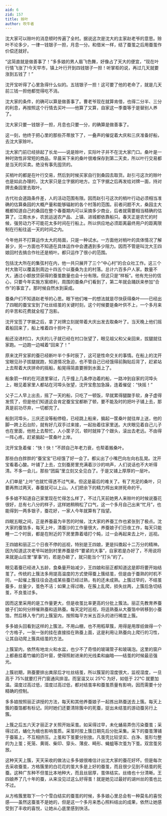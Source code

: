 ```yaml
---
aid: 6
zid: 157
title: 赊叶
author: 吹牛者
---
```


沈大家可以赊叶的消息顿时传遍了全村。据说这次是沈大的主家赵老爷的意思。赊叶不论多少，一律一钱银子一担，月息一分。和借米一样，结了蚕茧之后用蚕茧作价偿还就好。

“这简直就是做善事了！”多多娘的男人眉飞色舞，好像占了天大的便宜，“现在叶行情飞涨了!今天早市，镇上叶行开到四钱银子一担！听掌柜的说，再过几天就要涨到五钱了！”

沈开宝听得了心里急得什么似的。五钱银子一担！这可要了他的老命了，就是几天前三钱一担他都觉得吃不消。

沈大家的条件，的确可以算是做善事了。曹老爷现在就算肯借，也得二分半、三分的利息，再按照这个行情去买叶——他算了又算，自家这一季蚕等于是替别人养了。

沈大家只要一钱银子一担，月息也只要一分，的确算是做善事了。

这一刻，他终于把心里的那些芥蒂放下了，一叠声的催促着大庆和三庆准备好船，去沈大家赊叶。

沈大家门前已经排起了长龙——说是赊叶，实际叶子并不在沈大家门口。桑叶是一种时效性非常短的商品，早晨采下来的桑叶很难保存到第二天卖，所以叶行交易都是当天的买卖。绝没有事先囤货的。

买梢叶的都是在叶行交易，然后到时候买家自行到桑园去取货。赵引弓这次的赊叶也是如此办理的，沈大家只是立字据的地方。立下字据之后再发给对牌一面，持对牌去桑园里去取叶。

古代社会道路条件差，人的活动范围有限。因而赵引弓这次的梢叶行动必须相当准确的估算桑园的大概产量和能够辐射的各个村落的范围。前者问题不大，桑园主大概都知道自己的桑园在整个春蚕期内可以采摘多少商业，后者就需要相当精确的估算了。江南水乡，农民运送农产品、上镇、进城都依靠船只。春天正是农忙的时候，强劳动力不可能花太多时间在行船上。所以供应地必须距离最终用户的距离限制在行船往返一天的时间之内。

今年他并不打算运作太大的局面，只是一种试水。一方面他对梢叶的具体情况了解甚少，另一方面也不知道在具体运作中会遭遇到多少阻力。因而不管是叫沈大王四娘回村去搞合作社还是梢叶。都只运作了很小的范围。

包括沈大所在的集弦村在内，他一共只展开了三个“中心村”的合众社工作。这三个村大致可以覆盖到周边十四五个以蚕桑为主的村落。总计六百多户人家。数量不大，通过小额放贷获得的蚕茧数量也会十分有限。但这只是“样板”。他有充分的信心，只要今年实施方案顺利，周围的蚕桑户们看到了，第二年就会踊跃来参加“合作”的事宜了。那时候自然水到渠成。

蚕桑户们不知道赵老爷的心思。眼下他们唯一的想法就是尽快获得桑叶――已经出了四眠的蚕宝宝到了吐丝结茧的关键时刻，这个时候要是桑叶供不上，一个多月来的辛苦和花费就全程了泡影。

沈开宝签了字据之后，拿了对牌立刻就带着大庆出发去取桑叶了。当天晚上他们摇着船回来了，船上堆着四十担叶子。

船还没进村口，大庆的儿子就已经在村口张望了，眼见祖父和父亲回来，拔腿就往家跑。一边跑一边喊着“回来了！”

原来沈开宝家的蚕已经断叶半个多时辰了，这可是性命交关的事情。在船上的沈开宝眼见孙子拔腿就跑，知道情况急迫，也不管自己已经饿得前胸贴后背了，赶紧站上去帮着大庆拼命的摇船，船晃得简直要擦到水面上了。

船象箭一样的在河道里窜过，几乎撞上几条停泊着的船，一路冲到自家的河埠头上，眼见着家里人都站在河埠头张望，沈开宝愈加急躁，连着催促：“快摇！”

父子二人早上出去，摇了一天的船，只吃了一顿饭，早就累得腿酸手软，身子虚得发慌了，但是他们知道这会肯定蚕宝宝都断了顿，要不能及时的把叶子铺上去，那真是前功尽弃，一切都完了。

船到河埠头，三庆还没等船停稳，已经跳上船来，掮起一筐桑叶就往岸上送，他的脚一跨上石台阶，就有好几双手过来接，一起抬着往家里送。大庆眼见着自己儿子也在里面，他抢上去帮忙，人小筐子沉，顿时就摔了个跟头，滚出去老远。不由得一阵心疼。赶紧掮起一筐桑叶上岸。

沈开宝急着催：“快！快！”不顾自己年老力衰，也帮着搬桑叶。

那些白白胖胖的“蚕宝宝”已经饿了好一会了。都尖出了小嘴巴向左向右乱晃。沈开宝看着心酸。叶铺了上去，立刻蚕房里充满着沙沙的响声，人们说话也不大听得清。不多一会儿，那些“团扁”里立刻又全见白了。于是又铺上厚厚的一层叶。

人们单是“上叶”也就忙得透不过气来。但这是最后的难关了。有了充足的桑叶，只要再熬过两天，春蚕就可以上山。人们把余下的精力榨出来拼死命的干。

多多娘不知道自己家里现在忙得怎么样了，不过几天前她男人来赊叶的时候说蚕花很好，总有七八分的样子，这样她稍稍松了口气，这一个多月自己出来“忙月”，也能得到一两多银子，蚕花好，一家人今年就算有了指望。

四眠五眠之间，正是养蚕最为辛苦的时候，沈大家的养蚕工作也紧张到了极点。沈大家的蚕箔多，每天上叶，清蚕沙的工作量很大，养蚕娘子们日夜工作，每天只能睡一二个时辰，都是在附近的下房里靠着墙打个盹，过一会再起来去上叶，巡视。

王四娘和丽正二个日夜不停的巡视，特别是王四娘，更是抖擞起十二万分的精神。因为知道这次老爷叫她到村里养蚕是件“要紧的大事”，自家若是办好了，不用说将来就是山庄里“掌事”的，若是办砸了，就只能当个“打头”的了。

眼见着蚕已经进入五龄，食桑量开始减少，王四娘和丽正都知道这是即将要开始结茧了。传统的上簇法多用提高温度的方式使得蚕上簇结茧，但是由于蚕熟的时机不同，一起催上簇往往会造成某些蚕已经过熟，有的还未成熟。上簇过早的，不结茧蚕多，丝量少，茧色不洁；如果上得过晚，在蔟上乱爬，损失丝两，上簇后急切结茧，不良茧过多。

因而这里采用的是工作量更大，但是收茧比率更高的分批上簇法。丽正先教育养蚕娘子们如何分辨催熟蚕和适熟蚕。每天定时巡视，将适熟蚕从大蚕箔中转移到小蚕箔，然后移入专门的上簇室内，按照每平方米五百头的进行稀度上簇。

多多娘头回看到这样的上簇法，不用山棚，也不用稻草簇，用得是用厚纸做得一个个方格子，一张一张的挂在直接挂在熟蚕上面，这是利用让熟蚕向上爬行的习性，让其自动爬上簇具结茧的方法。

上簇室内，依然有地龙火和水盆，也少不了奇怪的玻璃管子和玻璃泡。这里的窗户上都悬挂着竹编的百叶窗，使得照射进来的光线柔和幽暗——结茧的时候最忌强光。

上簇初期，熟蚕要排出粪尿后才吐丝结茧，所以簇室的湿度很大，监视湿度，一旦高于 75%就要打开门窗通风排湿。而室温又以 25℃ 为好，如低于 22℃ 就要加温。温度过高过低，湿度过高过低，都对结茧率和蚕茧质量有影响，因而需要十分精确的控制。

多多娘按照丽正讲授的方法，每天和其他养蚕娘子一起拣出熟蚕送去上簇。每天上簇的蚕箔都有标记。同时她们还要清除簇中的死蚕，捉出未结茧的游动蚕另行上簇。

上簇之后五六天才丽正才关照开始采茧。如采得过早，未化蛹易弄伤污染蚕茧；采得过迟，蛹化为蛾也影响茧质。采茧时按上簇日期先后分批采集。采下的蚕茧薄铺于蚕匾上，不互相挤压。上茧和下茧要分别放。凡茧壳比较坚实、白净、茧形匀整的为上茧；死笼、黄斑、柴印、穿头、薄皮、畸形、蝇蛆等次茧为下茧。双宫茧另放。

这种天天上簇，天天采收的做法让多多娘很难估计出沈大家的蚕花好坏。但是每次去采收蚕茧，方格簇里的白花花的茧大多是上好的蚕茧，而且很少见到不结茧的死蚕。这种广东种不但茧比本地种大，而且丝层厚，茧体结实。丝络也十分清晰。王四娘养了几十年的蚕，从来没见过这么好得茧！就是她见过最好的湖州丝的茧也比不过。

从方格簇里取下一个个雪白结实的蚕茧的时候，多多娘心里总会有一种莫名的喜悦感——虽然这蚕茧不是她的，但是这一个多月来悉心照料结出的成果，依然让她感受到了丰收的喜悦，让她从心底里感到快活。

